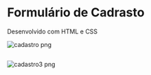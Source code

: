 # Formulário de Cadrasto 

Desenvolvido com HTML e CSS


![cadastro png](https://user-images.githubusercontent.com/88388367/190450332-cd0fbd25-eda3-4a2a-a171-001f3dd98f88.jpeg)
##
![cadastro3 png](https://user-images.githubusercontent.com/88388367/190479617-ca1d47a2-ce9c-4b70-b08f-4570460e2750.jpeg)
